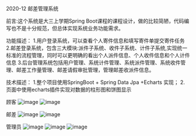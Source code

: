 2020-12   邮差管理系统

前言:这个系统是大三上学期Spring Boot课程的课程设计，做的比较简陋，代码编写也不是十分规范，但总体实现系统业务功能需求。

功能描述：
1.用户登录系统，可以查看个人寄件信息和填写寄件单提交寄件任务
2.邮差登录系统，包含三大模块:派件子系统、收件子系统、计件子系统,实现统一标准的流程管理，同时可以更明确的看出个人派件信息、个人收件信息和个人计件信息
3.后台管理系统包括用户管理、系统计件管理、系统派件管理、系统收件管理、邮差工作量管理、邮差请假审批管理，管理邮差收派件信息。

技术描述：
1.整个项目使用SpringBoot + Spring Data Jpa +Echarts 实现；
2.页面中使用echarts插件实现对数据的柱形图和饼图显示

顾客
![image](https://user-images.githubusercontent.com/72901123/126270332-e94513f1-5b74-4995-9370-e148c9dc7884.png)
![image](https://user-images.githubusercontent.com/72901123/126270346-7f16e8c2-aa40-410f-a00d-458ad7a1d058.png)

邮差
![image](https://user-images.githubusercontent.com/72901123/126270371-1cd6ca3c-5a17-413c-8d8d-13b3765792ea.png)
![image](https://user-images.githubusercontent.com/72901123/126270393-1c409af8-37f5-430f-8d17-6df75b26f35e.png)

管理员
![image](https://user-images.githubusercontent.com/72901123/126270460-15dc6fd0-89a7-47d4-90ee-ebc559554e1c.png)
![image](https://user-images.githubusercontent.com/72901123/126270485-665482fd-d4fc-4f4e-bac3-474fc406c94f.png)
![image](https://user-images.githubusercontent.com/72901123/126270498-d9270d55-af32-4fe2-b147-f81080c1ccd4.png)


